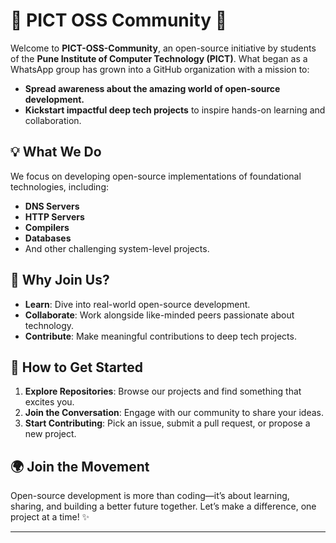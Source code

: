 # 🌟 PICT OSS Community 🌟  

Welcome to **PICT-OSS-Community**, an open-source initiative by students of the **Pune Institute of Computer Technology (PICT)**. What began as a WhatsApp group has grown into a GitHub organization with a mission to:  

-  **Spread awareness about the amazing world of open-source development.**  
-  **Kickstart impactful deep tech projects** to inspire hands-on learning and collaboration.  

## 💡 What We Do  
We focus on developing open-source implementations of foundational technologies, including:  
- **DNS Servers**  
- **HTTP Servers**  
- **Compilers**  
- **Databases**  
- And other challenging system-level projects.  

## 🤝 Why Join Us?  
- **Learn**: Dive into real-world open-source development.  
- **Collaborate**: Work alongside like-minded peers passionate about technology.  
- **Contribute**: Make meaningful contributions to deep tech projects.  

## 🚶 How to Get Started  
1. **Explore Repositories**: Browse our projects and find something that excites you.  
2. **Join the Conversation**: Engage with our community to share your ideas.  
3. **Start Contributing**: Pick an issue, submit a pull request, or propose a new project.  

## 🌍 Join the Movement  
Open-source development is more than coding—it’s about learning, sharing, and building a better future together. Let’s make a difference, one project at a time! ✨  

---  
